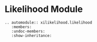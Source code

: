 # Likelihood Module

```{eval-rst}
.. automodule:: xilikelihood.likelihood
   :members:
   :undoc-members:
   :show-inheritance:
```
